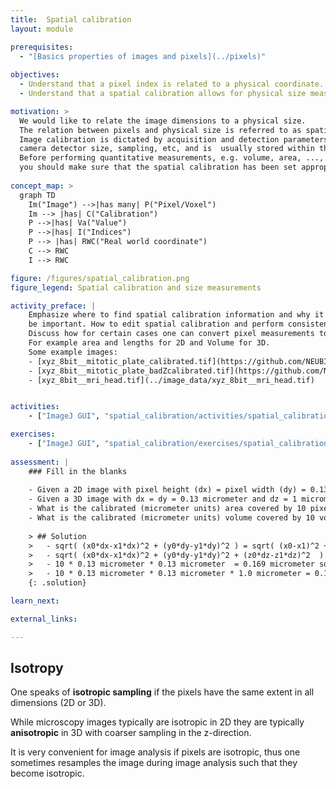 ```yaml
---
title:  Spatial calibration
layout: module

prerequisites:
  - "[Basics properties of images and pixels](../pixels)"
  
objectives:
  - Understand that a pixel index is related to a physical coordinate.
  - Understand that a spatial calibration allows for physical size measurements.

motivation: >
  We would like to relate the image dimensions to a physical size. 
  The relation between pixels and physical size is referred to as spatial calibration. 
  Image calibration is dictated by acquisition and detection parameters of a microscope, such as magnification, 
  camera detector size, sampling, etc, and is  usually stored within the so-called image metadata. 
  Before performing quantitative measurements, e.g. volume, area, ..., 
  you should make sure that the spatial calibration has been set appropriately. 
   
concept_map: >
  graph TD
    Im("Image") -->|has many| P("Pixel/Voxel")
    Im --> |has| C("Calibration")
    P -->|has| Va("Value")
    P -->|has| I("Indices")
    P --> |has| RWC("Real world coordinate")
    C --> RWC
    I --> RWC

figure: /figures/spatial_calibration.png
figure_legend: Spatial calibration and size measurements

activity_preface: |
    Emphasize where to find spatial calibration information and why it can 
    be important. How to edit spatial calibration and perform consistency checks. 
    Discuss how for certain cases one can convert pixel measurements to calibrated measurements, e.g. 
    For example area and lengths for 2D and Volume for 3D.
    Some example images:
    - [xyz_8bit__mitotic_plate_calibrated.tif](https://github.com/NEUBIAS/training-resources/raw/master/image_data/xyz_8bit__mitotic_plate_calibrated.tif)
    - [xyz_8bit__mitotic_plate_badZcalibrated.tif](https://github.com/NEUBIAS/training-resources/raw/master/image_data/xyz_8bit__mitotic_plate_badZcalibrated.tif)
    - [xyz_8bit__mri_head.tif](../image_data/xyz_8bit__mri_head.tif)


activities:
    - ["ImageJ GUI", "spatial_calibration/activities/spatial_calibration_imagejgui.md", "markdown"]

exercises:
    - ["ImageJ GUI", "spatial_calibration/exercises/spatial_calibration_imagejgui.md"]
    
assessment: |
    ### Fill in the blanks
    
    - Given a 2D image with pixel height (dx) = pixel width (dy) = 0.13 micrometer, what distance do the pixels at the (x,y) indices (10,10) and (9,21) have in micrometer units?
    - Given a 3D image with dx = dy = 0.13 micrometer and dz = 1 micrometer, what is the calibrated (micrometer units) distance of two pixels at the (x,y,z) indices (10,10,0) and (9,21,3)?
    - What is the calibrated (micrometer units) area covered by 10 pixels, given a spatial calibration of dx = dy = 0.13 micrometer?
	- What is the calibrated (micrometer units) volume covered by 10 voxels, given a spatial calibration of dx = dy = 0.13 micrometer and dz = 1 micrometer?
    
    > ## Solution
    >   - sqrt( (x0*dx-x1*dx)^2 + (y0*dy-y1*dy)^2 ) = sqrt( (x0-x1)^2 + (y0-y1)^2 ) * dxy = sqrt( (10-9)^2 + (10-21)^2 ) * 0.13 = 11.04536 * 0.13 micrometer = 1.435897 micrometer
    >   - sqrt( (x0*dx-x1*dx)^2 + (y0*dy-y1*dy)^2 + (z0*dz-z1*dz)^2  ) = sqrt( (10*0.13-9*0.13)^2 + (10*0.13-21*0.13)^2 + (0*1.0-3*1.0)^2 ) micrometer = 3.325928 micrometer
    >   - 10 * 0.13 micrometer * 0.13 micrometer  = 0.169 micrometer square
    >   - 10 * 0.13 micrometer * 0.13 micrometer * 1.0 micrometer = 0.169 micrometer cube (note: it is mathematically easier to measure volumes than distances in 3D)
    {: .solution}

learn_next:

external_links:

---
```


## Isotropy

One speaks of **isotropic sampling** if the pixels have the same extent in all dimensions (2D or 3D).

While microscopy images typically are isotropic in 2D they are typically **anisotropic** in 3D with coarser sampling in the z-direction. 

It is very convenient for image analysis if pixels are isotropic, thus one sometimes resamples the image during image analysis such that they become isotropic.
 
